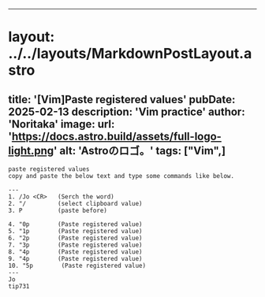 
---
# layout: ../../layouts/MarkdownPostLayout.astro
title: '[Vim]Paste registered values'
pubDate: 2025-02-13
description: 'Vim practice'
author: 'Noritaka'
image:
    url: 'https://docs.astro.build/assets/full-logo-light.png'
    alt: 'Astroのロゴ。'
tags: ["Vim",]
---


```
paste registered values
copy and paste the below text and type some commands like below.

---
1. /Jo <CR>   (Serch the word)
2. "/         (select clipboard value)
3. P          (paste before)

4. "0p        (Paste registered value)
5. "1p        (Paste registered value)
6. "2p        (Paste registered value)
7. "3p        (Paste registered value)
8. "4p        (Paste registered value)
9. "4p        (Paste registered value)
10. "5p        (Paste registered value)
---
Jo
tip731
```
